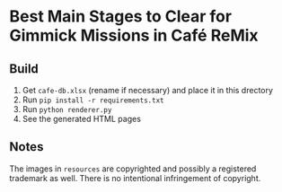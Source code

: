 # Best Main Stages to Clear for Gimmick Missions in Café ReMix

## Build

1. Get `cafe-db.xlsx` (rename if necessary) and place it in this drectory
2. Run `pip install -r requirements.txt`
3. Run `python renderer.py`
4. See the generated HTML pages

## Notes

The images in `resources` are copyrighted and possibly a registered trademark as well. There is no intentional infringement of copyright.

